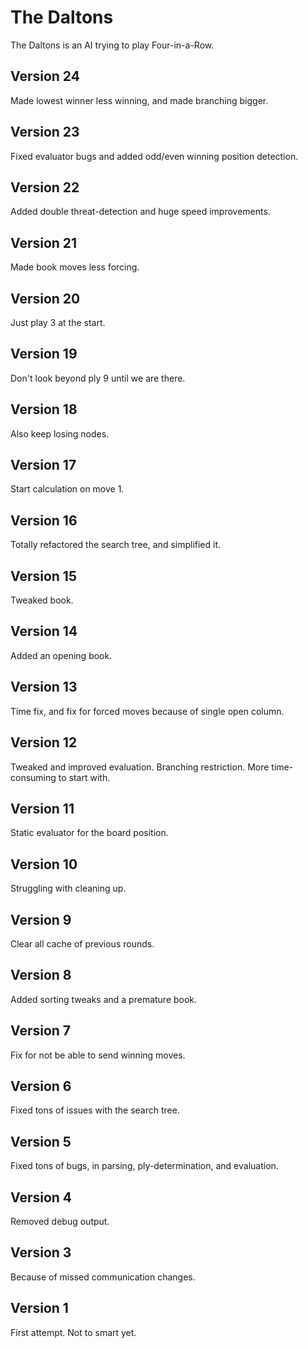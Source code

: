 The Daltons
===========

The Daltons is an AI trying to play Four-in-a-Row.

Version 24
----------
Made lowest winner less winning, and made branching bigger.

Version 23
----------
Fixed evaluator bugs and added odd/even winning position detection.

Version 22
----------
Added double threat-detection and huge speed improvements.

Version 21
----------
Made book moves less forcing.

Version 20
----------
Just play 3 at the start.

Version 19
----------
Don't look beyond ply 9 until we are there.

Version 18
----------
Also keep losing nodes.

Version 17
----------
Start calculation on move 1.

Version 16
----------
Totally refactored the search tree, and simplified it.

Version 15
----------
Tweaked book.

Version 14
----------
Added an opening book.

Version 13
----------
Time fix, and fix for forced moves because of single open column.

Version 12
----------
Tweaked and improved evaluation. Branching restriction. More time-consuming to
start with.

Version 11
----------
Static evaluator for the board position.

Version 10
----------
Struggling with cleaning up.

Version 9
---------
Clear all cache of previous rounds.

Version 8
---------
Added sorting tweaks and a premature book.

Version 7
---------
Fix for not be able to send winning moves.

Version 6
---------
Fixed tons of issues with the search tree.

Version 5
---------
Fixed tons of bugs, in parsing, ply-determination, and evaluation.

Version 4
---------
Removed debug output.

Version 3
---------
Because of missed communication changes.

Version 1
---------
First attempt. Not to smart yet.